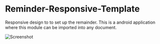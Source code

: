 # Reminder-Responsive-Template
Responsive design to to set up the remainder.
This is a android application where this module can be imported into any document.

![Screenshot](https://github.com/abilaashsai/Reminder-Responsive-Template/blob/master/screensh.jpg)
